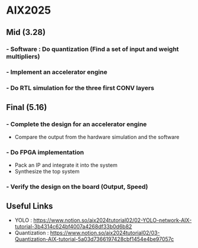 # AIX2025

## Mid (3.28)
### - Software : Do quantization (Find a set of input and weight multipliers)
### - Implement an accelerator engine
### - Do RTL simulation for the three first CONV layers

## Final (5.16)
### - Complete the design for an accelerator engine
* Compare the output from the hardware simulation and the software
### - Do FPGA implementation
* Pack an IP and integrate it into the system
* Synthesize the top system
### - Verify the design on the board (Output, Speed)

## Useful Links
* YOLO : https://www.notion.so/aix2024tutorial02/02-YOLO-network-AIX-tutorial-3b4314c624bf4007a4268df33b0d6b82
* Quantization : https://www.notion.so/aix2024tutorial02/03-Quantization-AIX-tutorial-5a03d7366197428cbf1454e4be97057c
